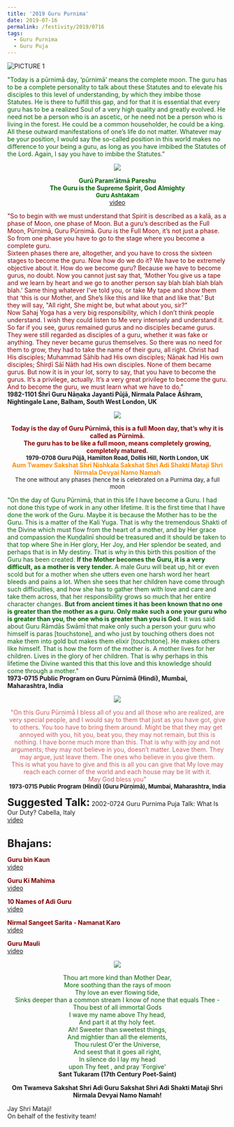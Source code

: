 ```yaml
---
title: '2019 Guru Purnima'
date: 2019-07-16
permalink: /festivity/2019/0716
tags:
  - Guru Purnima
  - Guru Puja
---
```


![PICTURE 1](/images/image1.png)

<p>
<font color="DarkGreen">"Today is a pūrnimā day, ‘pūrnimā’ means the complete moon. The guru has to be a complete personality to talk about these Statutes and to elevate his disciples to this level of understanding, by which they imbibe those Statutes. He is there to fulfill this gap, and for that it is essential that every guru has to be a realized Soul of a very high quality and greatly evolved. He need not be a person who is an ascetic, or he need not be a person who is living in the forest. He could be a common householder, he could be a king. All these outward manifestations of one’s life do not matter. Whatever may be your position, I would say the so-called position in this world makes no difference to your being a guru, as long as you have imbibed the Statutes of the Lord. Again, I say you have to imbibe the Statutes."</font><br>
</p>

<div style="text-align: center"><img src="/images/image62.png" /></div>

<p style="color:DarkGreen; text-align:center;">
<b>Gurū Param’ātmā Pareshu<br>
The Guru is the Supreme Spirit, God Almighty<br> 
<font size="-1">Guru Ashtakam</b></font><br>
<a href="https://www.youtube.com/watch?v=H2oWRPAEY_M">video</a>
</p>

<p>
<font color="DarkRed">"So to begin with we must understand that Spirit is described as a kalā, as a phase of Moon, one phase of Moon. But a guru’s described as the Full Moon, Pūrṇimā, Guru Pūrṇimā. Guru is the Full Moon, it’s not just a phase. So from one phase you have to go to the stage where you become a complete guru.<br>
Sixteen phases there are, altogether, and you have to cross the sixteen stages to become the guru. Now how do we do it? We have to be extremely objective about it. How do we become guru? Because we have to become gurus, no doubt. Now you cannot just say that, ‘Mother You give us a tape and we learn by heart and we go to another person say blah blah blah blah blah.’ Same thing whatever I’ve told you, or take My tape and show them that ‘this is our Mother, and She’s like this and like that and like that.’ But they will say, "All right, She might be, but what about you, sir?"<br>
Now Sahaj Yoga has a very big responsibility, which I don’t think people understand. I wish they could listen to Me very intensely and understand it. So far if you see, gurus remained gurus and no disciples became gurus. They were still regarded as disciples of a guru, whether it was fake or anything. They never became gurus themselves. So there was no need for them to grow, they had to take the name of their guru, all right. Christ had His disciples; Muhammad Sāhib had His own disciples; Nāṇak had His own disciples; Śhirḍī Sāī Nāth had His own disciples. None of them became gurus. But now it is in your lot, sorry to say, that you have to become the gurus. It’s a privilege, actually. It’s a very great privilege to become the guru. And to become the guru, we must learn what we have to do."</font><br>
<b>1982-1101 Śhrī Guru Nāṇaka Jayanti Pūjā,  Nirmala Palace Āśhram, Nightingale Lane, Balham, South West London, UK</b>
</p>

<div style="text-align: center"><img src="/images/image63.png" /></div>

<p style="text-align:center;">
<font color="DarkRed"><b>Today is the day of Guru Pūrnimā, this is a full Moon day, that’s why it is called as Pūrnimā.<br>
The guru has to be like a full moon, means completely growing, completely matured.</b></font><br>
<font size="-1"><b>1979-0708 Guru Pūjā,  Hamilton Road, Dollis Hill, North London, UK</b></font><br>
<font color="DarkOrange"><b>Aum Twamev Sakshat Shri Nishkala Sakshat Shri Adi Shakti Mataji Shri Nirmala Devyai Namo Namah</b></font><br>
<font size="-1">The one without any phases (hence he is celebrated on a Purnima day, a full moon</font><br>
</p>

<p>
<font color="DarkGreen">"On the day of Guru Pūrnimā, that in this life I have become a Guru. I had not done this type of work in any other lifetime. It is the first time that I have done the work of the Guru. Maybe it is because the Mother has to be the Guru. This is a matter of the Kali Yuga. That is why the tremendous Shakti of the Divine which must flow from the heart of a mother, and by Her grace and compassion the Kuṇḍalinī should be treasured and it should be taken to that top where She in Her glory, Her Joy, and Her splendor be seated, and perhaps that is in My destiny. That is why in this birth this position of the Guru has been created. <b>If the Mother becomes the Guru, it is a very difficult, as a mother is very tender.</b> A male Guru will beat up, hit or even scold but for a mother when she utters even one harsh word her heart bleeds and pains a lot. When she sees that her children have come through such difficulties, and how she has to gather them with love and care and take them across, that her responsibility grows so much that her entire character changes. <b>But from ancient times it has been known that no one is greater than the mother as a guru. Only make such a one your guru who is greater than you, the one who is greater than you is God.</b> It was said about Guru Rāmdās Swāmī that make only such a person your guru who himself is paras [touchstone], and who just by touching others does not make them into gold but makes them elixir [touchstone]. He makes others like himself. That is how the form of the mother is. A mother lives for her children. Lives in the glory of her children. That is why perhaps in this lifetime the Divine wanted this that this love and this knowledge should come through a mother."</font><br>
<b>1973-0715 Public Program on Guru Pūrnimā (Hindi), Mumbai, Maharashtra, India</b>
</p>

<div style="text-align: center"><img src="/images/image64.png" /></div>

<p style="text-align:center;">
<font color=IndianRed>"On this Guru Pūrṇimā I bless all of you and all those who are realized, are very special people, and I would say to them that just as you have got, give to others. You too have to bring them around. Might be that they may get annoyed with you, hit you, beat you, they may not remain, but this is nothing. I have borne much more than this. That is why with joy and not arguments; they may not believe in you,
doesn’t matter. Leave them. They may argue, just leave them. The ones who believe in you give them.<br>
This is what you have to give and this is all you can give that My love may reach each corner of the world and each house may be lit with it.<br>
May God bless you"</font><br>
<font size="-1"><b>1973-0715 Public Program (Hindi) (Guru Pūrṇimā), Mumbai, Maharashtra, India</b></font><br>
</p>

<font size="+2"><b>Suggested Talk:</b></font> 2002-0724 Guru Purnima Puja Talk: What Is Our Duty? Cabella, Italy<br><a href="https://www.youtube.com/watch?time_continue=1&v=_wwSUO6odqo"> video</a><br>

<br>
<font size="+2"><b>Bhajans:</b></font>

<p>
<font color="Maroon"><b>Guru bin Kaun</b></font><br>
<a href="https://www.youtube.com/watch?v=7jjdlluWX8Q">video</a></p>
</p>

<p>
<font color="Maroon"><b>Guru Ki Mahima</b></font><br>
<a href="https://www.youtube.com/watch?v=gPtkxft14L4">video</a>
</p>
 
<p>
<font color="Maroon"><b>10 Names of Adi Guru</b></font><br>
<a href="https://www.youtube.com/watch?v=DJbZIRyUdpU&index=38&list=PLuAVZW42aaCmiw6ZTKHcdOcRBgEo8TZKu">video</a> 
</p>

<p>
<font color="Maroon"><b>Nirmal Sangeet Sarita - Namanat Karo</b></font><br>
<a href="https://www.youtube.com/watch?v=KEdz1c-gM_4&list=PL407136734B2B056D&index=16">video</a> 
</p>

<p>
<font color="Maroon"><b>Guru Mauli</b></font><br>
<a href="https://www.youtube.com/watch?v=j47sPBt_KyA">video</a> 
</p>

<div style="text-align: center"><img src="/images/image65.png" /></div>

<p style="text-align:center;">
<font color=DarkGreen>Thou art more kind than Mother Dear,<br>
More soothing than the rays of moon<br>
Thy love an ever flowing tide,<br>
Sinks deeper than a common stream I know of none that equals Thee -<br>
Thou best of all immortal Gods<br>
I wave my name above Thy head,<br>
And part it at thy holy feet.<br>
Ah! Sweeter than sweetest things,<br>
And mightier than all the elements,<br>
Thou rulest O'er the Universe,<br>
And seest that it goes all right,<br>
In silence do I lay my head<br>
upon Thy feet , and pray 'Forgive'</font><br>
<b>Sant Tukaram (17th Century Poet-Saint)</b>
</p>

<p style="color=Chocolate; text-align:center;">
<b>Om Twameva Sakshat Shri Adi Guru Sakshat Shri Adi Shakti Mataji Shri Nirmala Devyai Namo Namah!</b>
</p>


Jay Shri Mataji!<br>
On behalf of the festivity team!